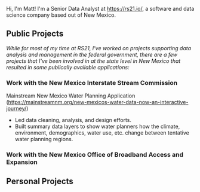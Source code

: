 Hi, I'm Matt! I'm a Senior Data Analyst at https://rs21.io/, a software and data science company based out of New Mexico.

## Public Projects
_While for most of my time at RS21, I've worked on projects supporting data analysis and management in the federal government, there are a few projects that I've been involved in at the state level in New Mexico that resulted in some publically available applications:_
### Work with the New Mexico Interstate Stream Commission
Mainstream New Mexico Water Planning Application (https://mainstreamnm.org/new-mexicos-water-data-now-an-interactive-journey/)
- Led data cleaning, analysis, and design efforts.
- Built summary data layers to show water planners how the climate, environment, demographics, water use, etc. change between tentative water planning regions.

### Work with the New Mexico Office of Broadband Access and Expansion

## Personal Projects
